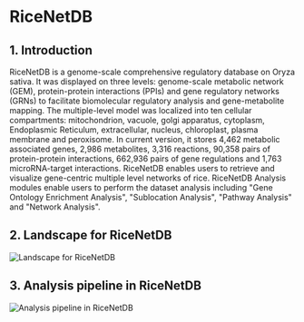 # RiceNetDB

## 1. Introduction
RiceNetDB is a genome-scale comprehensive regulatory database on Oryza sativa. It was displayed on three levels: genome-scale metabolic network (GEM), protein-protein interactions (PPIs) and gene regulatory networks (GRNs) to facilitate biomolecular regulatory analysis and gene-metabolite mapping. The multiple-level model was localized into ten cellular compartments: mitochondrion, vacuole, golgi apparatus, cytoplasm, Endoplasmic Reticulum, extracellular, nucleus, chloroplast, plasma membrane and peroxisome. In current version, it stores 4,462 metabolic associated genes, 2,986 metabolites, 3,316 reactions, 90,358 pairs of protein-protein interactions, 662,936 pairs of gene regulations and 1,763 microRNA-target interactions. RiceNetDB enables users to retrieve and visualize gene-centric multiple level networks of rice. RiceNetDB Analysis modules enable users to perform the dataset analysis including "Gene Ontology Enrichment Analysis", "Sublocation Analysis", "Pathway Analysis" and "Network Analysis".


## 2. Landscape for RiceNetDB
![Landscape for RiceNetDB](https://github.com/chaohaoyu/RiceNetDB/blob/main/RiceNetDB.png)

## 3. Analysis pipeline in RiceNetDB
![Analysis pipeline in RiceNetDB](https://github.com/chaohaoyu/RiceNetDB/blob/main/pipeline.png)
